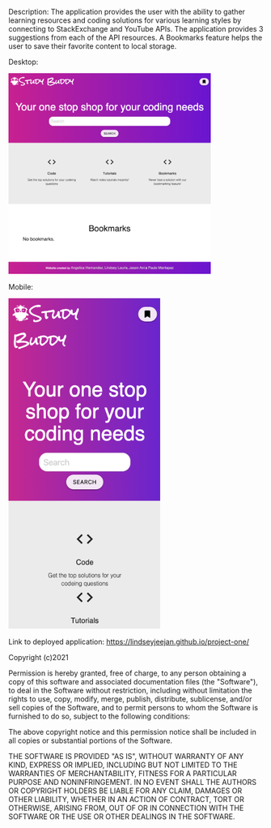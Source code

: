Description:
The application provides the user with the ability to gather learning resources and coding solutions for various learning styles by connecting to StackExchange and YouTube APIs. The application provides 3 suggestions from each of the API resources. A Bookmarks feature helps the user to save their favorite content to local storage. 

Desktop:

<img src="assets/images/desktop.png" width="400">

Mobile:

<img src="assets/images/mobile.png" width="300">

Link to deployed application:
https://lindseyjeejan.github.io/project-one/

Copyright (c)2021

Permission is hereby granted, free of charge, to any person obtaining a copy
of this software and associated documentation files (the "Software"), to deal
in the Software without restriction, including without limitation the rights
to use, copy, modify, merge, publish, distribute, sublicense, and/or sell
copies of the Software, and to permit persons to whom the Software is
furnished to do so, subject to the following conditions:

The above copyright notice and this permission notice shall be included in all
copies or substantial portions of the Software.

THE SOFTWARE IS PROVIDED "AS IS", WITHOUT WARRANTY OF ANY KIND, EXPRESS OR
IMPLIED, INCLUDING BUT NOT LIMITED TO THE WARRANTIES OF MERCHANTABILITY,
FITNESS FOR A PARTICULAR PURPOSE AND NONINFRINGEMENT. IN NO EVENT SHALL THE
AUTHORS OR COPYRIGHT HOLDERS BE LIABLE FOR ANY CLAIM, DAMAGES OR OTHER
LIABILITY, WHETHER IN AN ACTION OF CONTRACT, TORT OR OTHERWISE, ARISING FROM,
OUT OF OR IN CONNECTION WITH THE SOFTWARE OR THE USE OR OTHER DEALINGS IN THE
SOFTWARE.
